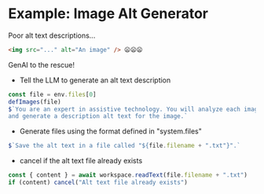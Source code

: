 # Example: Image Alt Generator

Poor alt text descriptions...

```html
<img src="..." alt="An image" /> 😦😦😦
```

GenAI to the rescue!

-   Tell the LLM to generate an alt text description

```js
const file = env.files[0]
defImages(file)
$`You are an expert in assistive technology. You will analyze each image
and generate a description alt text for the image.`
```

-   Generate files using the format defined in "system.files"

```js
$`Save the alt text in a file called "${file.filename + ".txt"}".`
```

-   cancel if the alt text file already exists

```js
const { content } = await workspace.readText(file.filename + ".txt")
if (content) cancel("Alt text file already exists")
```
